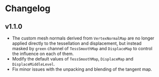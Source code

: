 # Changelog

## v1.1.0
- The custom mesh normals derived from `VertexNormalMap` are no longer applied directly to the tessellation and displacement, but instead masked by `green` channel of `TessSmoothMap` and `DisplaceMap` to control the influence on each of them.
- Modify the default values of `TessSmoothMap`, `DisplaceMap` and `DisplaceMiddleLevel`.
- Fix minor issues with the unpacking and blending of the tangent map.

